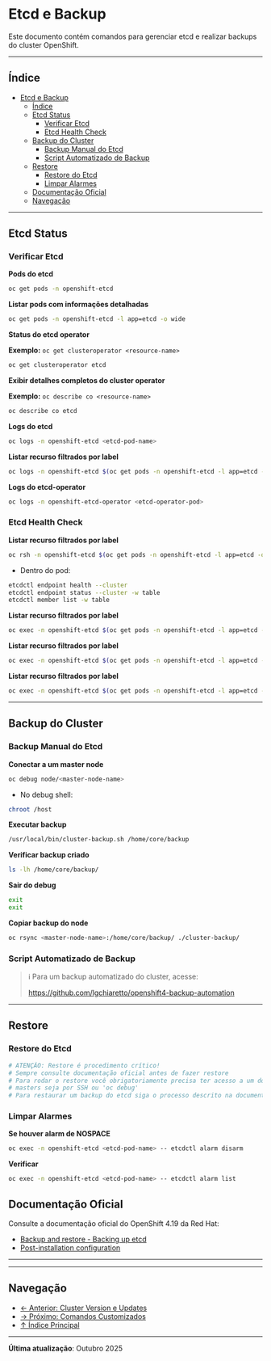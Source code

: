 # Etcd e Backup

Este documento contém comandos para gerenciar etcd e realizar backups do cluster OpenShift.

---

## Índice

- [Etcd e Backup](#etcd-e-backup)
  - [Índice](#índice)
  - [Etcd Status](#etcd-status)
    - [Verificar Etcd](#verificar-etcd)
    - [Etcd Health Check](#etcd-health-check)
  - [Backup do Cluster](#backup-do-cluster)
    - [Backup Manual do Etcd](#backup-manual-do-etcd)
    - [Script Automatizado de Backup](#script-automatizado-de-backup)
  - [Restore](#restore)
    - [Restore do Etcd](#restore-do-etcd)
    - [Limpar Alarmes](#limpar-alarmes)
  - [Documentação Oficial](#documentação-oficial)
  - [Navegação](#navegação)
---

## Etcd Status

### Verificar Etcd
**Pods do etcd**

```bash
oc get pods -n openshift-etcd
```

**Listar pods com informações detalhadas**

```bash
oc get pods -n openshift-etcd -l app=etcd -o wide
```

**Status do etcd operator**

**Exemplo:** `oc get clusteroperator <resource-name>`

```bash
oc get clusteroperator etcd
```

**Exibir detalhes completos do cluster operator**

**Exemplo:** `oc describe co <resource-name>`

```bash
oc describe co etcd
```

**Logs do etcd**

```bash ignore-test
oc logs -n openshift-etcd <etcd-pod-name>
```

**Listar recurso filtrados por label**

```bash ignore-test
oc logs -n openshift-etcd $(oc get pods -n openshift-etcd -l app=etcd -o jsonpath='{.items[0].metadata.name}')
```

**Logs do etcd-operator**

```bash ignore-test
oc logs -n openshift-etcd-operator <etcd-operator-pod>
```

### Etcd Health Check
**Listar recurso filtrados por label**

```bash ignore-test
oc rsh -n openshift-etcd $(oc get pods -n openshift-etcd -l app=etcd -o jsonpath='{.items[0].metadata.name}')
```

* Dentro do pod:

```bash ignore-test
etcdctl endpoint health --cluster
etcdctl endpoint status --cluster -w table
etcdctl member list -w table
```

**Listar recurso filtrados por label**

```bash ignore-test
oc exec -n openshift-etcd $(oc get pods -n openshift-etcd -l app=etcd -o jsonpath='{.items[0].metadata.name}') -- etcdctl endpoint status --cluster -w table
```

**Listar recurso filtrados por label**

```bash ignore-test
oc exec -n openshift-etcd $(oc get pods -n openshift-etcd -l app=etcd -o jsonpath='{.items[1].metadata.name}') -- etcdctl member list -w table
```

**Listar recurso filtrados por label**

```bash ignore-test
oc exec -n openshift-etcd $(oc get pods -n openshift-etcd -l app=etcd -o jsonpath='{.items[0].metadata.name}') -- etcdctl alarm list
```

---

## Backup do Cluster

### Backup Manual do Etcd
**Conectar a um master node**

```bash ignore-test
oc debug node/<master-node-name>
```

* No debug shell:

```bash ignore-test
chroot /host
```

**Executar backup**

```bash ignore-test
/usr/local/bin/cluster-backup.sh /home/core/backup
```

**Verificar backup criado**

```bash ignore-test
ls -lh /home/core/backup/
```

**Sair do debug**

```bash ignore-test
exit
exit
```

**Copiar backup do node**

```bash ignore-test
oc rsync <master-node-name>:/home/core/backup/ ./cluster-backup/
```

### Script Automatizado de Backup

> ℹ Para um backup automatizado do cluster, acesse:
>
> https://github.com/lgchiaretto/openshift4-backup-automation

---

## Restore

### Restore do Etcd
```bash ignore-test
# ATENÇÃO: Restore é procedimento crítico!
# Sempre consulte documentação oficial antes de fazer restore
# Para rodar o restore você obrigatoriamente precisa ter acesso a um dos 
# masters seja por SSH ou 'oc debug'
# Para restaurar um backup do etcd siga o processo descrito na documentação oficial
```

### Limpar Alarmes
**Se houver alarm de NOSPACE**

```bash ignore-test
oc exec -n openshift-etcd <etcd-pod-name> -- etcdctl alarm disarm
```

**Verificar**

```bash ignore-test
oc exec -n openshift-etcd <etcd-pod-name> -- etcdctl alarm list
```

## Documentação Oficial

Consulte a documentação oficial do OpenShift 4.19 da Red Hat:

- <a href="https://docs.redhat.com/en/documentation/openshift_container_platform/4.19/html/backup_and_restore">Backup and restore - Backing up etcd</a>
- <a href="https://docs.redhat.com/en/documentation/openshift_container_platform/4.19/html/postinstallation_configuration">Post-installation configuration</a>
---

---

## Navegação

- [← Anterior: Cluster Version e Updates](21-cluster-version-updates.md)
- [→ Próximo: Comandos Customizados](23-comandos-customizados.md)
- [↑ Índice Principal](README.md)

---

**Última atualização**: Outubro 2025
